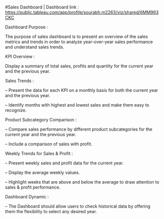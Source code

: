 #Sales Dashboard | Dashboard link : https://public.tableau.com/app/profile/sourabh.m2263/viz/shared/6MM963CKC

Dashboard Purpose :

The purpose of sales dashboard is to present an overview of the sales metrics and trends in order to analyze year-over-year sales performance and understand sales trends.

KPI Overview :

Display a summary of total sales, profits and quantity for the current year and the previous year.

Sales Trends :

 – Present the data for each KPI on a monthly basis for both the current year and the previous year.
 
 – Identify months with highest and lowest sales and make them easy to recognize.
 
Product Subcategory Comparison :

 – Compare sales performance by different product subcategories for the current year and the previous year.
 
 – Include a comparison of sales with profit.
 
Weekly Trends for Sales & Profit :

 – Present weekly sales and profit data for the current year.
 
 – Display the average weekly values.
 
 – Highlight weeks that are above and below the average to draw attention to sales & profit performance.

 
Dashboard Dynamic :

 – The Dashboard should allow users to check historical data by offering them the flexibility to select any desired year.
